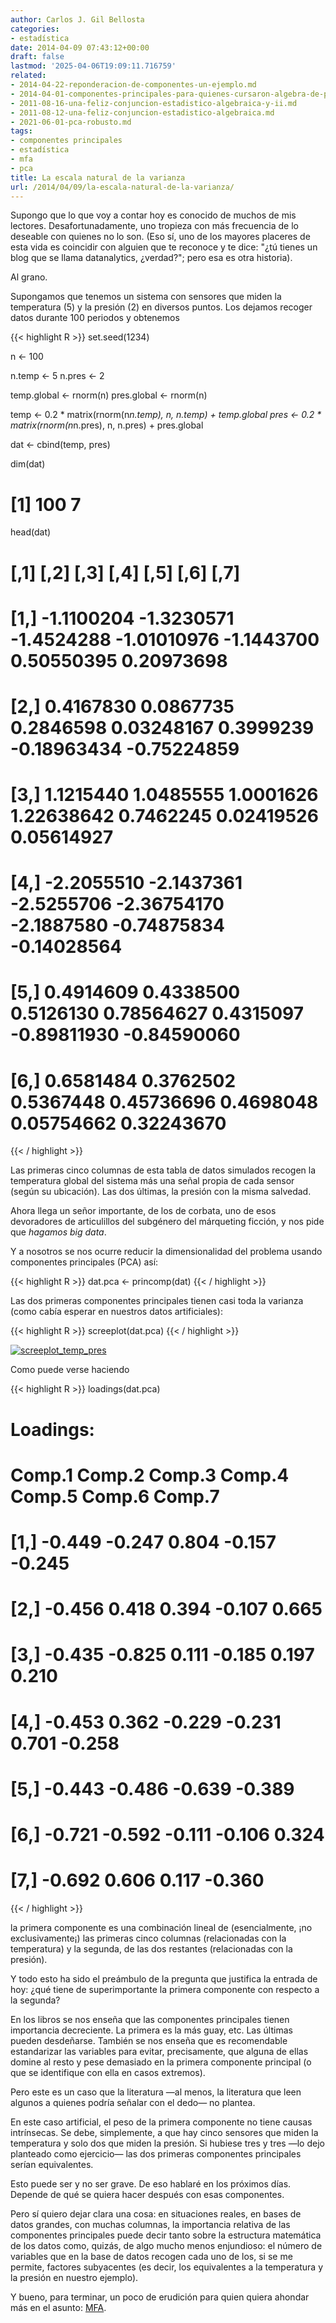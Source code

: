 ```yaml
---
author: Carlos J. Gil Bellosta
categories:
- estadística
date: 2014-04-09 07:43:12+00:00
draft: false
lastmod: '2025-04-06T19:09:11.716759'
related:
- 2014-04-22-reponderacion-de-componentes-un-ejemplo.md
- 2014-04-01-componentes-principales-para-quienes-cursaron-algebra-de-primero-con-aprovechamiento.md
- 2011-08-16-una-feliz-conjuncion-estadistico-algebraica-y-ii.md
- 2011-08-12-una-feliz-conjuncion-estadistico-algebraica.md
- 2021-06-01-pca-robusto.md
tags:
- componentes principales
- estadística
- mfa
- pca
title: La escala natural de la varianza
url: /2014/04/09/la-escala-natural-de-la-varianza/
---
```


Supongo que lo que voy a contar hoy es conocido de muchos de mis lectores. Desafortunadamente, uno tropieza con más frecuencia de lo deseable con quienes no lo son. (Eso sí, uno de los mayores placeres de esta vida es coincidir con alguien que te reconoce y te dice: "¿tú tienes un blog que se llama datanalytics, ¿verdad?"; pero esa es otra historia).

Al grano.

Supongamos que tenemos un sistema con sensores que miden la temperatura (5) y la presión (2) en diversos puntos. Los dejamos recoger datos durante 100 periodos y obtenemos

{{< highlight R >}}
set.seed(1234)

n <- 100

n.temp <- 5
n.pres <- 2

temp.global <- rnorm(n)
pres.global <- rnorm(n)

temp <- 0.2 * matrix(rnorm(n*n.temp), n, n.temp) +
    temp.global
pres <- 0.2 * matrix(rnorm(n*n.pres), n, n.pres) +
    pres.global

dat <- cbind(temp, pres)

dim(dat)
# [1] 100   7

head(dat)

# [,1]       [,2]       [,3]        [,4]       [,5]        [,6]        [,7]
# [1,] -1.1100204 -1.3230571 -1.4524288 -1.01010976 -1.1443700  0.50550395  0.20973698
# [2,]  0.4167830  0.0867735  0.2846598  0.03248167  0.3999239 -0.18963434 -0.75224859
# [3,]  1.1215440  1.0485555  1.0001626  1.22638642  0.7462245  0.02419526  0.05614927
# [4,] -2.2055510 -2.1437361 -2.5255706 -2.36754170 -2.1887580 -0.74875834 -0.14028564
# [5,]  0.4914609  0.4338500  0.5126130  0.78564627  0.4315097 -0.89811930 -0.84590060
# [6,]  0.6581484  0.3762502  0.5367448  0.45736696  0.4698048  0.05754662  0.32243670
{{< / highlight >}}


Las primeras cinco columnas de esta tabla de datos simulados recogen la temperatura global del sistema más una señal propia de cada sensor (según su ubicación). Las dos últimas, la presión con la misma salvedad.

Ahora llega un señor importante, de los de corbata, uno de esos devoradores de articulillos del subgénero del márqueting ficción, y nos pide que _hagamos big data_.

Y a nosotros se nos ocurre reducir la dimensionalidad del problema usando componentes principales (PCA) así:


{{< highlight R >}}
dat.pca <- princomp(dat)
{{< / highlight >}}


Las dos primeras componentes principales tienen casi toda la varianza (como cabía esperar en nuestros datos artificiales):


{{< highlight R >}}
screeplot(dat.pca)
{{< / highlight >}}


[![screeplot_temp_pres](/wp-uploads/2014/04/screeplot_temp_pres.png#center)
](/wp-uploads/2014/04/screeplot_temp_pres.png#center)

Como puede verse haciendo

{{< highlight R >}}
loadings(dat.pca)

# Loadings:
#   Comp.1 Comp.2 Comp.3 Comp.4 Comp.5 Comp.6 Comp.7
# [1,] -0.449               -0.247  0.804 -0.157 -0.245
# [2,] -0.456         0.418  0.394        -0.107  0.665
# [3,] -0.435        -0.825  0.111 -0.185  0.197  0.210
# [4,] -0.453         0.362 -0.229 -0.231  0.701 -0.258
# [5,] -0.443                      -0.486 -0.639 -0.389
# [6,]        -0.721        -0.592 -0.111 -0.106  0.324
# [7,]        -0.692         0.606         0.117 -0.360
{{< / highlight >}}

la primera componente es una combinación lineal de (esencialmente, ¡no exclusivamente¡) las primeras cinco columnas (relacionadas con la temperatura) y la segunda, de las dos restantes (relacionadas con la presión).

Y todo esto ha sido el preámbulo de la pregunta que justifica la entrada de hoy: ¿qué tiene de superimportante la primera componente con respecto a la segunda?

En los libros se nos enseña que las componentes principales tienen importancia decreciente. La primera es la más guay, etc. Las últimas pueden desdeñarse. También se nos enseña que es recomendable estandarizar las variables para evitar, precisamente, que alguna de ellas domine al resto y pese demasiado en la primera componente principal (o que se identifique con ella en casos extremos).

Pero este es un caso que la literatura —al menos, la literatura que leen algunos a quienes podría señalar con el dedo— no plantea.

En este caso artificial, el peso de la primera componente no tiene causas intrínsecas. Se debe, simplemente, a que hay cinco sensores que miden la temperatura y solo dos que miden la presión. Si hubiese tres y tres —lo dejo planteado como ejercicio— las dos primeras componentes principales serían equivalentes.

Esto puede ser y no ser grave. De eso hablaré en los próximos días. Depende de qué se quiera hacer después con esas componentes.

Pero sí quiero dejar clara una cosa: en situaciones reales, en bases de datos grandes, con muchas columnas, la importancia relativa de las componentes principales puede decir tanto sobre la estructura matemática de los datos como, quizás, de algo mucho menos enjundioso: el número de variables que en la base de datos recogen cada uno de los, si se me permite, factores subyacentes (es decir, los equivalentes a la temperatura y la presión en nuestro ejemplo).

Y bueno, para terminar, un poco de erudición para quien quiera ahondar más en el asunto: [MFA](http://factominer.free.fr/advanced-methods/multiple-factor-analysis.html).